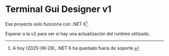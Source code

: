 ﻿# Terminal Gui Designer v1

Ese proyecto solo funciona con .NET 6[^1].

Esperar a la v2 para ver si hay una actualización del runtime utilizado.

[^1]: A hoy (2025-06-29), .NET 6 ha quedado fuera de soporte.